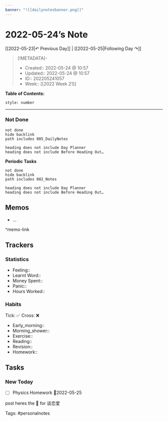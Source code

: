 ```yaml
---
banner: "![[dailynotesbanner.png]]"
---
```


# 2022-05-24’s Note

[[2022-05-23|↶ Previous Day]] | [[2022-05-25|Following Day ↷]]

> [!METADATA]-
> - Created:: 2022-05-24 @ 10:57
> - Updated:: 2022-05-24 @ 10:57
> - ID:: 202205241057
> - Week:: [[2022 Week 21]]

**Table of Contents:**
```toc
style: number
```

___
### Not Done
```tasks
not done
hide backlink
path includes 005_DailyNotes

heading does not include Day Planner
heading does not include Before Heading Out…
```
**Periodic Tasks**
```tasks
not done
hide backlink
path includes 002_Notes

heading does not include Day Planner
heading does not include Before Heading Out…
```
## Memos
- …

^memo-link

## Trackers
### Statistics
- Feeling:: 
- Learnt Word:: 
- Money Spent:: 
- Panic:: 
- Hours Worked:: 

### Habits

Tick: ✅ Cross: ❌

- Early_morning:: 
- Morning_shower:: 
- Exercise:: 
- Reading:: 
- Revision:: 
- Homework:: 

## Tasks
### New Today
- [ ] Physics Homework 📅2022-05-25


psst heres the 📅 for 谈恋爱


Tags: #personalnotes 